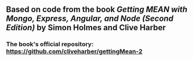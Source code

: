 ## Based on code from the book _Getting MEAN with Mongo, Express, Angular, and Node (Second Edition)_ by Simon Holmes and Clive Harber
### The book's official repository: https://github.com/cliveharber/gettingMean-2
